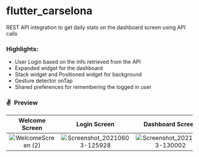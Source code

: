 # flutter_carselona

REST API integration to get daily stats on the dashboard screen using API calls

### Highlights:

- User Login based on the info retrieved from the API
- Expanded widget for the dashboard
- Stack widget and Positioned widget for background
- Gesture detector onTap
- Shared preferences for remembering the logged in user




### ✌&ensp;Preview

|              Welcome Screen          |        Login Screen                  |       Dashboard Screen              |
| :----------------------------------: | :----------------------------------: |:----------------------------------: |
|![WelcomeScreen (2)](https://user-images.githubusercontent.com/17541038/120802965-a7f02e80-c560-11eb-912b-9d5793968565.png) | ![Screenshot_20210603-125928](https://user-images.githubusercontent.com/17541038/120804023-cc98d600-c561-11eb-936b-ade5da2d0123.png) | ![Screenshot_20210603-130002](https://user-images.githubusercontent.com/17541038/120804332-239eab00-c562-11eb-9d74-c7817503d188.png) |



